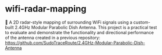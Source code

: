 # wifi-radar-mapping
 📡 A 2D radar-style mapping of surrounding WiFi signals using a custom-built 2.4GHz Modular Parabolic Dish Antenna. This project is a practical test to evaluate and demonstrate the functionality and directional performance of the antenna created in a previous repository: https://github.com/SudoTraceRoute/2.4GHz-Modular-Parabolic-Dish-Antenna
